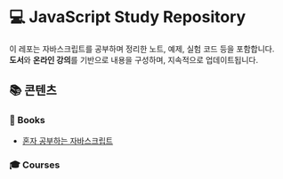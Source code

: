 # 💻 JavaScript Study Repository

이 레포는 자바스크립트를 공부하며 정리한 노트, 예제, 실험 코드 등을 포함합니다.  
**도서**와 **온라인 강의**를 기반으로 내용을 구성하며, 지속적으로 업데이트됩니다.

## 📚 콘텐츠

### 📘 Books

- [혼자 공부하는 자바스크립트](./books/혼자공부하는자바스크립트/README.MD)

### 🎓 Courses

[//]: # (- [드림엘리 - 자바스크립트 입문]&#40;./courses/인프런-자바스크립트-입문/README.md&#41;)

[//]: # ()
[//]: # (### 🧪 Playground)

[//]: # ()
[//]: # (- 자유로운 실습 및 실험 코드)
